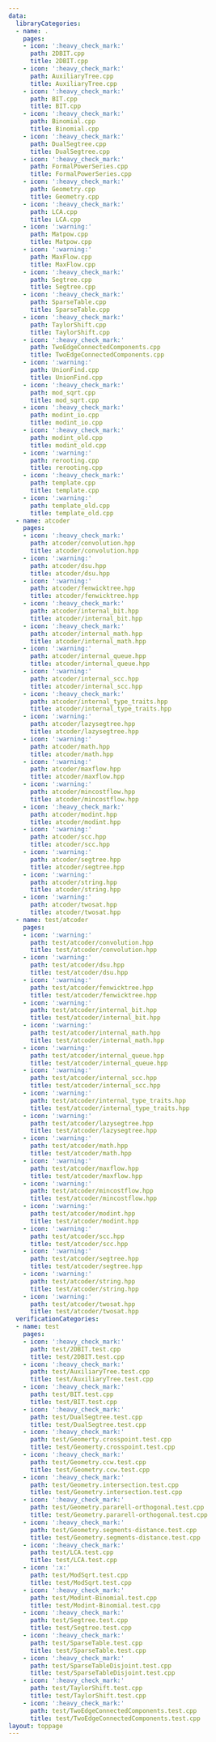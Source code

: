 ```yaml
---
data:
  libraryCategories:
  - name: .
    pages:
    - icon: ':heavy_check_mark:'
      path: 2DBIT.cpp
      title: 2DBIT.cpp
    - icon: ':heavy_check_mark:'
      path: AuxiliaryTree.cpp
      title: AuxiliaryTree.cpp
    - icon: ':heavy_check_mark:'
      path: BIT.cpp
      title: BIT.cpp
    - icon: ':heavy_check_mark:'
      path: Binomial.cpp
      title: Binomial.cpp
    - icon: ':heavy_check_mark:'
      path: DualSegtree.cpp
      title: DualSegtree.cpp
    - icon: ':heavy_check_mark:'
      path: FormalPowerSeries.cpp
      title: FormalPowerSeries.cpp
    - icon: ':heavy_check_mark:'
      path: Geometry.cpp
      title: Geometry.cpp
    - icon: ':heavy_check_mark:'
      path: LCA.cpp
      title: LCA.cpp
    - icon: ':warning:'
      path: Matpow.cpp
      title: Matpow.cpp
    - icon: ':warning:'
      path: MaxFlow.cpp
      title: MaxFlow.cpp
    - icon: ':heavy_check_mark:'
      path: Segtree.cpp
      title: Segtree.cpp
    - icon: ':heavy_check_mark:'
      path: SparseTable.cpp
      title: SparseTable.cpp
    - icon: ':heavy_check_mark:'
      path: TaylorShift.cpp
      title: TaylorShift.cpp
    - icon: ':heavy_check_mark:'
      path: TwoEdgeConnectedComponents.cpp
      title: TwoEdgeConnectedComponents.cpp
    - icon: ':warning:'
      path: UnionFind.cpp
      title: UnionFind.cpp
    - icon: ':heavy_check_mark:'
      path: mod_sqrt.cpp
      title: mod_sqrt.cpp
    - icon: ':heavy_check_mark:'
      path: modint_io.cpp
      title: modint_io.cpp
    - icon: ':heavy_check_mark:'
      path: modint_old.cpp
      title: modint_old.cpp
    - icon: ':warning:'
      path: rerooting.cpp
      title: rerooting.cpp
    - icon: ':heavy_check_mark:'
      path: template.cpp
      title: template.cpp
    - icon: ':warning:'
      path: template_old.cpp
      title: template_old.cpp
  - name: atcoder
    pages:
    - icon: ':heavy_check_mark:'
      path: atcoder/convolution.hpp
      title: atcoder/convolution.hpp
    - icon: ':warning:'
      path: atcoder/dsu.hpp
      title: atcoder/dsu.hpp
    - icon: ':warning:'
      path: atcoder/fenwicktree.hpp
      title: atcoder/fenwicktree.hpp
    - icon: ':heavy_check_mark:'
      path: atcoder/internal_bit.hpp
      title: atcoder/internal_bit.hpp
    - icon: ':heavy_check_mark:'
      path: atcoder/internal_math.hpp
      title: atcoder/internal_math.hpp
    - icon: ':warning:'
      path: atcoder/internal_queue.hpp
      title: atcoder/internal_queue.hpp
    - icon: ':warning:'
      path: atcoder/internal_scc.hpp
      title: atcoder/internal_scc.hpp
    - icon: ':heavy_check_mark:'
      path: atcoder/internal_type_traits.hpp
      title: atcoder/internal_type_traits.hpp
    - icon: ':warning:'
      path: atcoder/lazysegtree.hpp
      title: atcoder/lazysegtree.hpp
    - icon: ':warning:'
      path: atcoder/math.hpp
      title: atcoder/math.hpp
    - icon: ':warning:'
      path: atcoder/maxflow.hpp
      title: atcoder/maxflow.hpp
    - icon: ':warning:'
      path: atcoder/mincostflow.hpp
      title: atcoder/mincostflow.hpp
    - icon: ':heavy_check_mark:'
      path: atcoder/modint.hpp
      title: atcoder/modint.hpp
    - icon: ':warning:'
      path: atcoder/scc.hpp
      title: atcoder/scc.hpp
    - icon: ':warning:'
      path: atcoder/segtree.hpp
      title: atcoder/segtree.hpp
    - icon: ':warning:'
      path: atcoder/string.hpp
      title: atcoder/string.hpp
    - icon: ':warning:'
      path: atcoder/twosat.hpp
      title: atcoder/twosat.hpp
  - name: test/atcoder
    pages:
    - icon: ':warning:'
      path: test/atcoder/convolution.hpp
      title: test/atcoder/convolution.hpp
    - icon: ':warning:'
      path: test/atcoder/dsu.hpp
      title: test/atcoder/dsu.hpp
    - icon: ':warning:'
      path: test/atcoder/fenwicktree.hpp
      title: test/atcoder/fenwicktree.hpp
    - icon: ':warning:'
      path: test/atcoder/internal_bit.hpp
      title: test/atcoder/internal_bit.hpp
    - icon: ':warning:'
      path: test/atcoder/internal_math.hpp
      title: test/atcoder/internal_math.hpp
    - icon: ':warning:'
      path: test/atcoder/internal_queue.hpp
      title: test/atcoder/internal_queue.hpp
    - icon: ':warning:'
      path: test/atcoder/internal_scc.hpp
      title: test/atcoder/internal_scc.hpp
    - icon: ':warning:'
      path: test/atcoder/internal_type_traits.hpp
      title: test/atcoder/internal_type_traits.hpp
    - icon: ':warning:'
      path: test/atcoder/lazysegtree.hpp
      title: test/atcoder/lazysegtree.hpp
    - icon: ':warning:'
      path: test/atcoder/math.hpp
      title: test/atcoder/math.hpp
    - icon: ':warning:'
      path: test/atcoder/maxflow.hpp
      title: test/atcoder/maxflow.hpp
    - icon: ':warning:'
      path: test/atcoder/mincostflow.hpp
      title: test/atcoder/mincostflow.hpp
    - icon: ':warning:'
      path: test/atcoder/modint.hpp
      title: test/atcoder/modint.hpp
    - icon: ':warning:'
      path: test/atcoder/scc.hpp
      title: test/atcoder/scc.hpp
    - icon: ':warning:'
      path: test/atcoder/segtree.hpp
      title: test/atcoder/segtree.hpp
    - icon: ':warning:'
      path: test/atcoder/string.hpp
      title: test/atcoder/string.hpp
    - icon: ':warning:'
      path: test/atcoder/twosat.hpp
      title: test/atcoder/twosat.hpp
  verificationCategories:
  - name: test
    pages:
    - icon: ':heavy_check_mark:'
      path: test/2DBIT.test.cpp
      title: test/2DBIT.test.cpp
    - icon: ':heavy_check_mark:'
      path: test/AuxiliaryTree.test.cpp
      title: test/AuxiliaryTree.test.cpp
    - icon: ':heavy_check_mark:'
      path: test/BIT.test.cpp
      title: test/BIT.test.cpp
    - icon: ':heavy_check_mark:'
      path: test/DualSegtree.test.cpp
      title: test/DualSegtree.test.cpp
    - icon: ':heavy_check_mark:'
      path: test/Geomerty.crosspoint.test.cpp
      title: test/Geomerty.crosspoint.test.cpp
    - icon: ':heavy_check_mark:'
      path: test/Geometry.ccw.test.cpp
      title: test/Geometry.ccw.test.cpp
    - icon: ':heavy_check_mark:'
      path: test/Geometry.intersection.test.cpp
      title: test/Geometry.intersection.test.cpp
    - icon: ':heavy_check_mark:'
      path: test/Geometry.pararell-orthogonal.test.cpp
      title: test/Geometry.pararell-orthogonal.test.cpp
    - icon: ':heavy_check_mark:'
      path: test/Geometry.segments-distance.test.cpp
      title: test/Geometry.segments-distance.test.cpp
    - icon: ':heavy_check_mark:'
      path: test/LCA.test.cpp
      title: test/LCA.test.cpp
    - icon: ':x:'
      path: test/ModSqrt.test.cpp
      title: test/ModSqrt.test.cpp
    - icon: ':heavy_check_mark:'
      path: test/Modint-Binomial.test.cpp
      title: test/Modint-Binomial.test.cpp
    - icon: ':heavy_check_mark:'
      path: test/Segtree.test.cpp
      title: test/Segtree.test.cpp
    - icon: ':heavy_check_mark:'
      path: test/SparseTable.test.cpp
      title: test/SparseTable.test.cpp
    - icon: ':heavy_check_mark:'
      path: test/SparseTableDisjoint.test.cpp
      title: test/SparseTableDisjoint.test.cpp
    - icon: ':heavy_check_mark:'
      path: test/TaylorShift.test.cpp
      title: test/TaylorShift.test.cpp
    - icon: ':heavy_check_mark:'
      path: test/TwoEdgeConnectedComponents.test.cpp
      title: test/TwoEdgeConnectedComponents.test.cpp
layout: toppage
---
```

